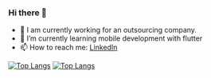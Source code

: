 ### Hi there 👋

- 🔭 I am currently working for an outsourcing company.
- 🌱 I’m currently learning mobile development with flutter
- 📫 How to reach me: [LinkedIn](https://www.linkedin.com/in/stanislav-shevchenko-0711b918b/)


[![Top Langs](https://github-readme-stats.vercel.app/api/top-langs/?username=makidzusi&layout=compact)](https://github.com/anuraghazra/github-readme-stats)
[![Top Langs](https://github-readme-stats.vercel.app/api/top-langs/?username=makidzusi)](https://github.com/anuraghazra/github-readme-stats)
